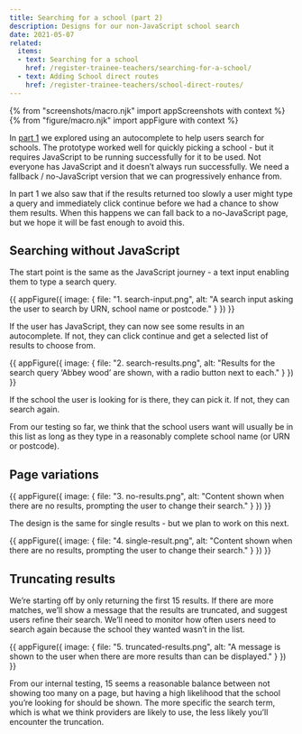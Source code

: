 ```yaml
---
title: Searching for a school (part 2)
description: Designs for our non-JavaScript school search
date: 2021-05-07
related:
  items:
  - text: Searching for a school
    href: /register-trainee-teachers/searching-for-a-school/
  - text: Adding School direct routes
    href: /register-trainee-teachers/school-direct-routes/
---
```

{% from "screenshots/macro.njk" import appScreenshots with context %}
{% from "figure/macro.njk" import appFigure with context %}


In [part 1](../searching-for-a-school) we explored using an autocomplete to help users search for schools. The prototype worked well for quickly picking a school - but it requires JavaScript to be running successfully for it to be used. Not everyone has JavaScript and it doesn’t always run successfully. We need a fallback / no-JavaScript version that we can progressively enhance from.

In part 1  we also saw that if the results returned too slowly a user might type a query and immediately click continue before we had a chance to show them results. When this happens we can fall back to a no-JavaScript page, but we hope it will be fast enough to avoid this.

## Searching without JavaScript

The start point is the same as the JavaScript journey - a text input enabling them to type a search query.

{{ appFigure({
  image: {
    file: "1. search-input.png",
    alt: "A search input asking the user to search by URN, school name or postcode."
  }
}) }}

If the user has JavaScript, they can now see some results in an autocomplete. If not, they can click continue and get a selected list of results to choose from.

{{ appFigure({
  image: {
    file: "2. search-results.png",
    alt: "Results for the search query ‘Abbey wood’ are shown, with a radio button next to each."
  }
}) }}

If the school the user is looking for is there, they can pick it. If not, they can search again.

From our testing so far, we think that the school users want will usually be in this list as long as they type in a reasonably complete school name (or URN or postcode).

## Page variations

{{ appFigure({
  image: {
    file: "3. no-results.png",
    alt: "Content shown when there are no results, prompting the user to change their search."
  }
}) }}

The design is the same for single results - but we plan to work on this next.

{{ appFigure({
  image: {
    file: "4. single-result.png",
    alt: "Content shown when there are no results, prompting the user to change their search."
  }
}) }}

## Truncating results

We’re starting off by only returning the first 15 results. If there are more matches, we’ll show a message that the results are truncated, and suggest users refine their search. We’ll need to monitor how often users need to search again because the school they wanted wasn’t in the list.

{{ appFigure({
  image: {
    file: "5. truncated-results.png",
    alt: "A message is shown to the user when there are more results than can be displayed."
  }
}) }}

From our internal testing, 15 seems a reasonable balance between not showing too many on a page, but having a high likelihood that the school you’re looking for should be shown. The more specific the search term, which is what we think providers are likely to use, the less likely you’ll encounter the truncation.

